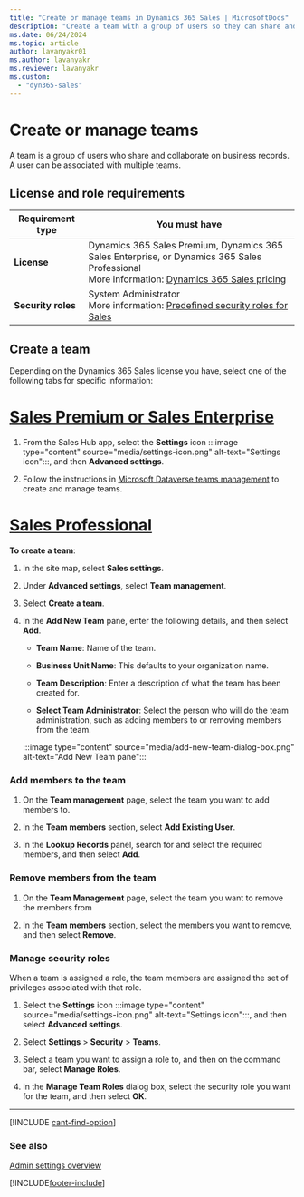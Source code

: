 ```yaml
---
title: "Create or manage teams in Dynamics 365 Sales | MicrosoftDocs"
description: "Create a team with a group of users so they can share and collaborate on business records in Dynamics 365 Sales."
ms.date: 06/24/2024
ms.topic: article
author: lavanyakr01
ms.author: lavanyakr
ms.reviewer: lavanyakr
ms.custom: 
  - "dyn365-sales"
---
```


# Create or manage teams

A team is a group of users who share and collaborate on business records. A user can be associated with multiple teams.

## License and role requirements
| Requirement type | You must have |
|-----------------------|---------|
| **License** | Dynamics 365 Sales Premium, Dynamics 365 Sales Enterprise, or Dynamics 365 Sales Professional <br>More information: [Dynamics 365 Sales pricing](https://dynamics.microsoft.com/sales/pricing/) |
| **Security roles** | System Administrator <br> More information: [Predefined security roles for Sales](security-roles-for-sales.md)|


## Create a team

Depending on the Dynamics 365 Sales license you have, select one of the following tabs for specific information:

# [Sales Premium or Sales Enterprise](#tab/sales)

1. From the Sales Hub app, select the **Settings** icon :::image type="content" source="media/settings-icon.png" alt-text="Settings icon":::, and then **Advanced settings**. 

2. Follow the instructions in [Microsoft Dataverse teams management](/power-platform/admin/manage-teams) to create and manage teams.

# [Sales Professional](#tab/salespro)

**To create a team**:

1.  In the site map, select **Sales settings**.

2.  Under **Advanced settings**, select **Team management**.

3.  Select **Create a team**.

4.  In the **Add New Team** pane, enter the following details, and then select **Add**.

    -   **Team Name**: Name of the team.

    -   **Business Unit Name**: This defaults to your organization name.

    -   **Team Description**: Enter a description of what the team has been created for.

    -   **Select Team Administrator**: Select the person who will do the team administration, such as adding members to or removing members from the team.

      :::image type="content" source="media/add-new-team-dialog-box.png" alt-text="Add New Team pane":::

### Add members to the team

1. On the **Team management** page, select the team you want to add members to.

2. In the **Team members** section, select **Add Existing User**.

3. In the **Lookup Records** panel, search for and select the required members, and then select **Add**.

### Remove members from the team

1. On the **Team Management** page, select the team you want to remove the members from

2. In the **Team members** section, select the members you want to remove, and then select **Remove**.

### Manage security roles

When a team is assigned a role, the team members are assigned the set of privileges associated with that role.

1.  Select the **Settings** icon :::image type="content" source="media/settings-icon.png" alt-text="Settings icon":::, and then select **Advanced settings**.

2. Select **Settings** > **Security** > **Teams**.

3.  Select a team you want to assign a role to, and then on the command bar, select **Manage Roles**.

4.  In the **Manage Team Roles** dialog box, select the security role you want for the team, and then select **OK**.

---

[!INCLUDE [cant-find-option](../includes/cant-find-option.md)]


### See also

[Admin settings overview](admin-settings-overview.md)


[!INCLUDE[footer-include](../includes/footer-banner.md)]
